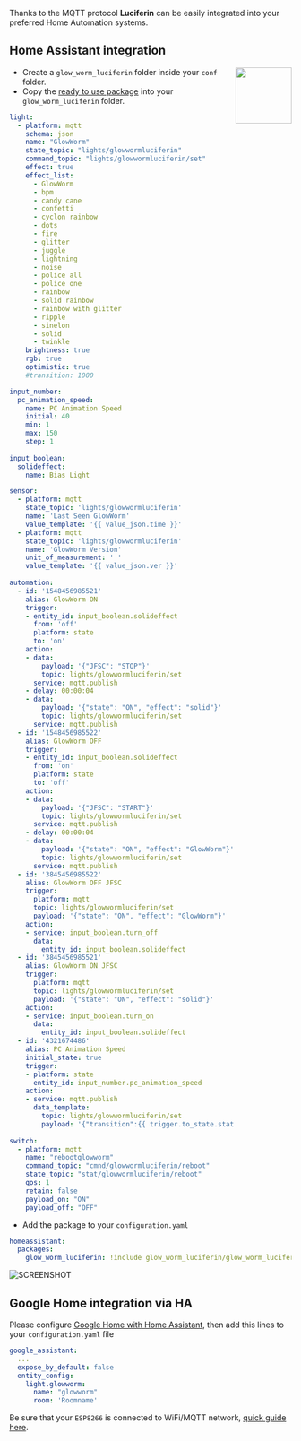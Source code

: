 Thanks to the MQTT protocol **Luciferin** can be easily integrated into your preferred Home Automation systems.

## Home Assistant integration
<img align="right" width="100" height="100" src="https://avatars3.githubusercontent.com/u/13844975?s=200&v=4">  

- Create a `glow_worm_luciferin` folder inside your `conf` folder.
- Copy the [ready to use package](https://github.com/sblantipodi/glow_worm_luciferin/blob/master/home_assistant_glow_worm_package.yaml) into your `glow_worm_luciferin` folder.

```yaml
light:
  - platform: mqtt
    schema: json
    name: "GlowWorm"
    state_topic: "lights/glowwormluciferin"
    command_topic: "lights/glowwormluciferin/set"
    effect: true
    effect_list:
      - GlowWorm
      - bpm
      - candy cane  
      - confetti  
      - cyclon rainbow  
      - dots  
      - fire  
      - glitter  
      - juggle  
      - lightning
      - noise  
      - police all  
      - police one  
      - rainbow  
      - solid rainbow
      - rainbow with glitter  
      - ripple  
      - sinelon  
      - solid  
      - twinkle  
    brightness: true
    rgb: true
    optimistic: true
    #transition: 1000

input_number:
  pc_animation_speed:
    name: PC Animation Speed
    initial: 40
    min: 1
    max: 150
    step: 1
    
input_boolean:
  solideffect:
    name: Bias Light

sensor:
  - platform: mqtt
    state_topic: 'lights/glowwormluciferin'
    name: 'Last Seen GlowWorm'
    value_template: '{{ value_json.time }}'    
  - platform: mqtt
    state_topic: 'lights/glowwormluciferin'
    name: 'GlowWorm Version'
    unit_of_measurement: ' '
    value_template: '{{ value_json.ver }}'   
    
automation:
  - id: '1548456985521'
    alias: GlowWorm ON
    trigger:
    - entity_id: input_boolean.solideffect
      from: 'off'
      platform: state
      to: 'on'
    action:
    - data:
        payload: '{"JFSC": "STOP"}'
        topic: lights/glowwormluciferin/set
      service: mqtt.publish    
    - delay: 00:00:04
    - data:
        payload: '{"state": "ON", "effect": "solid"}'
        topic: lights/glowwormluciferin/set
      service: mqtt.publish
  - id: '1548456985522'
    alias: GlowWorm OFF
    trigger:
    - entity_id: input_boolean.solideffect
      from: 'on'
      platform: state
      to: 'off'
    action:
    - data:
        payload: '{"JFSC": "START"}'
        topic: lights/glowwormluciferin/set
      service: mqtt.publish    
    - delay: 00:00:04    
    - data:
        payload: '{"state": "ON", "effect": "GlowWorm"}'
        topic: lights/glowwormluciferin/set
      service: mqtt.publish
  - id: '3845456985522'
    alias: GlowWorm OFF JFSC
    trigger:
      platform: mqtt
      topic: lights/glowwormluciferin/set
      payload: '{"state": "ON", "effect": "GlowWorm"}'
    action:
    - service: input_boolean.turn_off
      data:
        entity_id: input_boolean.solideffect
  - id: '3845456985521'
    alias: GlowWorm ON JFSC
    trigger:
      platform: mqtt
      topic: lights/glowwormluciferin/set
      payload: '{"state": "ON", "effect": "solid"}'
    action:
    - service: input_boolean.turn_on
      data:
        entity_id: input_boolean.solideffect        
  - id: '4321674486'
    alias: PC Animation Speed
    initial_state: true
    trigger:
    - platform: state
      entity_id: input_number.pc_animation_speed
    action:
    - service: mqtt.publish
      data_template:
        topic: lights/glowwormluciferin/set
        payload: '{"transition":{{ trigger.to_state.state | int }}}'
        
switch:
  - platform: mqtt
    name: "rebootglowworm"
    command_topic: "cmnd/glowwormluciferin/reboot"
    state_topic: "stat/glowwormluciferin/reboot"
    qos: 1
    retain: false
    payload_on: "ON"
    payload_off: "OFF"  
```

- Add the package to your `configuration.yaml`
```yaml
homeassistant:
  packages:
    glow_worm_luciferin: !include glow_worm_luciferin/glow_worm_luciferin.yaml
```
  
![SCREENSHOT](https://github.com/sblantipodi/pc_ambilight/blob/master/data/img/HA_mobile_client_screenshot.jpg)
  
## Google Home integration via HA
Please configure [Google Home with Home Assistant](https://www.home-assistant.io/integrations/google_assistant),
then add this lines to your `configuration.yaml` file

```yaml
google_assistant:
  ...
  expose_by_default: false
  entity_config:
    light.glowworm:
      name: "glowworm"
      room: 'Roomname'
```  
  
Be sure that your `ESP8266` is connected to WiFi/MQTT network, [quick guide here](https://github.com/sblantipodi/firefly_luciferin/wiki/Remote-Access).